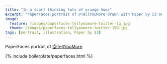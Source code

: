 ```yaml
---
title: "In a scarf thinking lots of orange hues"
excerpt: "PaperFaces portrait of @TellYouMore drawn with Paper by 53 on an iPad."
image: 
  feature: /images/paperfaces-tellyoumore-twitter-lg.jpg
  thumb: /images/paperfaces-tellyoumore-twitter-150.jpg
tags: [portrait, illustration, Paper by 53]
---
```


PaperFaces portrait of [@TellYouMore](http://twitter.com/TellYouMore).

{% include boilerplate/paperfaces.html %}